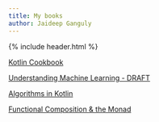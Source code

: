 ```yaml
---
title: My books
author: Jaideep Ganguly
---
```


{% include header.html %}

[Kotlin Cookbook](/assets/kotlin_cookbook.pdf)

[Understanding Machine Learning - DRAFT](/assets/ml.pdf)

[Algorithms in Kotlin](/assets/kotlin_algo.pdf)

[Functional Composition & the Monad](/assets/kotlin_monad.pdf)

